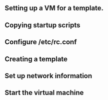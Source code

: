 ## Setting up a VM for a template.


## Copying startup scripts


## Configure /etc/rc.conf


## Creating a template


## Set up network information


## Start the virtual machine


